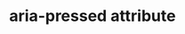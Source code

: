 ---
{
  "title": "aria-pressed attribute",
  "description": "Indicates the current \"pressed\" state of toggle buttons. See related aria-checked and aria-selected.",
  "category": "aria",
  "keywords": [
    "aria-pressed attribute"
  ],
  "last_test_date": "2019-11-11",
  "test_results_url": "https://a11ysupport.io/tech/aria/aria-pressed_attribute",
  "test_url": "https://a11ysupport.io/tech/aria/aria-pressed_attribute",
  "notes_by_num": {
    "1": "Didn't convey the \"mixed\" value",
    "2": "Didn't convey the \"undefined\" value",
    "3": "Didn't convey changes in state"
  },
  "stats": {
    "jaws": {
      "chrome": {
        "86": "y"
      },
      "ie": {
        "11": "a #1 #2"
      },
      "firefox": {
        "81": "y"
      }
    },
    "narrator": {
      "edge": {
        "86": "a #3 #1"
      }
    },
    "nvda": {
      "chrome": {
        "86": "a #1"
      },
      "firefox": {
        "81": "a #1"
      }
    },
    "talkback": {
      "and_chr": {
        "86": "a #1"
      }
    },
    "vo_ios": {
      "ios_saf": {
        "14.0": "a #1"
      }
    },
    "vo_macos": {
      "safari": {
        "14.0": "a"
      }
    },
    "orca": {
      "firefox": {
        "81": "a #1"
      }
    }
  },
  "links": {
    "ARIA spec for aria-pressed": "https://www.w3.org/TR/wai-aria-1.1/#aria-pressed"
  }
}
---